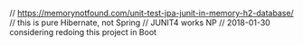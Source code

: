 // https://memorynotfound.com/unit-test-jpa-junit-in-memory-h2-database/
// this is pure Hibernate, not Spring 
// JUNIT4 works NP
// 2018-01-30 considering redoing this project in Boot
